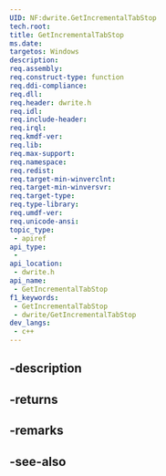 ```yaml
---
UID: NF:dwrite.GetIncrementalTabStop
tech.root: 
title: GetIncrementalTabStop
ms.date: 
targetos: Windows
description: 
req.assembly: 
req.construct-type: function
req.ddi-compliance: 
req.dll: 
req.header: dwrite.h
req.idl: 
req.include-header: 
req.irql: 
req.kmdf-ver: 
req.lib: 
req.max-support: 
req.namespace: 
req.redist: 
req.target-min-winverclnt: 
req.target-min-winversvr: 
req.target-type: 
req.type-library: 
req.umdf-ver: 
req.unicode-ansi: 
topic_type:
 - apiref
api_type:
 - 
api_location:
 - dwrite.h
api_name:
 - GetIncrementalTabStop
f1_keywords:
 - GetIncrementalTabStop
 - dwrite/GetIncrementalTabStop
dev_langs:
 - c++
---
```


## -description

## -returns

## -remarks

## -see-also

